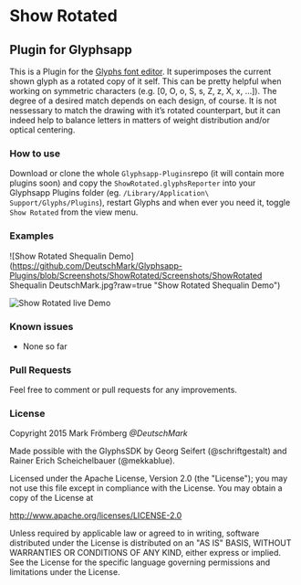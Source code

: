 # Show Rotated

## Plugin for Glyphsapp

This is a Plugin for the [Glyphs font editor](http://glyphsapp.com/). It superimposes the current shown glyph as a rotated copy of it self. This can be pretty helpful when working on symmetric characters (e.g. [0, O, o, S, s, Z, z, X, x, …]). The degree of a desired match depends on each design, of course. It is not nessessary to match the drawing with it’s rotated counterpart, but it can indeed help to balance letters in matters of weight distribution and/or optical centering.

### How to use

Download or clone the whole `Glyphsapp-Plugins`repo (it will contain more plugins soon) and copy the `ShowRotated.glyphsReporter` into your Glyphsapp Plugins folder (eg. `/Library/Application\ Support/Glyphs/Plugins`), restart Glyphs and when ever you need it, toggle `Show Rotated` from the view menu.

### Examples

![Show Rotated Shequalin Demo](https://github.com/DeutschMark/Glyphsapp-Plugins/blob/Screenshots/ShowRotated/Screenshots/ShowRotated Shequalin DeutschMark.jpg?raw=true "Show Rotated Shequalin Demo")

![Show Rotated live Demo](https://github.com/DeutschMark/Glyphsapp-Plugins/blob/Screenshots/ShowRotated/Screenshots/screencapDemoFont.gif?raw=true "Show Rotated live Demo")


### Known issues

- None so far

### Pull Requests

Feel free to comment or pull requests for any improvements.

### License

Copyright 2015 Mark Frömberg *@DeutschMark*

Made possible with the GlyphsSDK by Georg Seifert (@schriftgestalt) and Rainer Erich Scheichelbauer (@mekkablue).

Licensed under the Apache License, Version 2.0 (the "License");
you may not use this file except in compliance with the License.
You may obtain a copy of the License at

http://www.apache.org/licenses/LICENSE-2.0

Unless required by applicable law or agreed to in writing, software
distributed under the License is distributed on an "AS IS" BASIS,
WITHOUT WARRANTIES OR CONDITIONS OF ANY KIND, either express or implied.
See the License for the specific language governing permissions and
limitations under the License.
